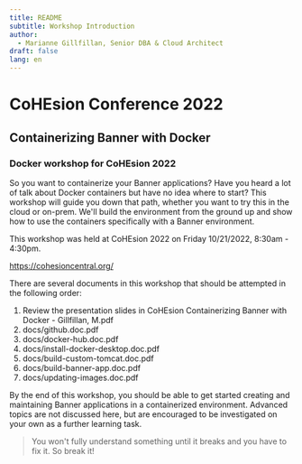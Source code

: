 ```yaml
---
title: README
subtitle: Workshop Introduction
author: 
  - Marianne Gillfillan, Senior DBA & Cloud Architect
draft: false
lang: en
---
```

# CoHEsion Conference 2022
## Containerizing Banner with Docker
### Docker workshop for CoHEsion 2022

So you want to containerize your Banner applications? Have you heard a lot of talk about Docker containers but have no idea where to start? This workshop will guide you down that path, whether you want to try this in the cloud or on-prem. We'll build the environment from the ground up and show how to use the containers specifically with a Banner environment.

This workshop was held at CoHEsion 2022 on Friday 10/21/2022, 8:30am - 4:30pm.

https://cohesioncentral.org/

There are several documents in this workshop that should be attempted in the following order:
1. Review the presentation slides in CoHEsion Containerizing Banner with Docker - Gillfillan, M.pdf
2. docs/github.doc.pdf
3. docs/docker-hub.doc.pdf
4. docs/install-docker-desktop.doc.pdf
5. docs/build-custom-tomcat.doc.pdf
6. docs/build-banner-app.doc.pdf
7. docs/updating-images.doc.pdf

By the end of this workshop, you should be able to get started creating and maintaining Banner applications in a containerized environment. Advanced topics are not discussed here, but are encouraged to be investigated on your own as a further learning task.

> You won't fully understand something until it breaks and you have to fix it. So break it!
